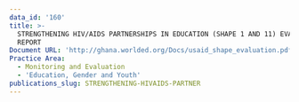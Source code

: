 ```yaml
---
data_id: '160'
title: >-
  STRENGTHENING HIV/AIDS PARTNERSHIPS IN EDUCATION (SHAPE 1 AND 11) EVALUATION
  REPORT
Document URL: 'http://ghana.worlded.org/Docs/usaid_shape_evaluation.pdf'
Practice Area:
  - Monitoring and Evaluation
  - 'Education, Gender and Youth'
publications_slug: STRENGTHENING-HIVAIDS-PARTNER
---
```

